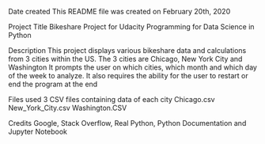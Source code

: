 Date created
This README file was created on February 20th, 2020

Project Title
Bikeshare Project for Udacity Programming for Data Science in Python

Description
This project displays various bikeshare data and calculations from 3 cities within the US. The 3 cities are Chicago, New York City and Washington It prompts the user on which cities, which month and which day of the week to analyze. It also requires the ability for the user to restart or end the program at the end

Files used
3 CSV files containing data of each city Chicago.csv New_York_City.csv Washington.CSV

Credits
Google, Stack Overflow, Real Python, Python Documentation and Jupyter Notebook